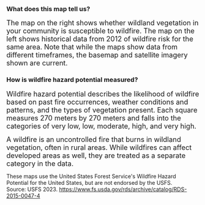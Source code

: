 <br>

### What does this map tell us?
<span style="font-size:18px;">The map on the right shows whether wildland vegetation in your community is susceptible to wildfire. The map on the left shows historical data from 2012 of wildfire risk for the same area. Note that while the maps show data from different timeframes, the basemap and satellite imagery shown are current.</span>

### How is wildfire hazard potential measured?
<span style="font-size:18px;">Wildfire hazard potential describes the likelihood of wildfire based on past fire occurrences, weather conditions and patterns, and the types of vegetation present. Each square measures 270 meters by 270 meters and falls into the categories of very low, low, moderate, high, and very high.

<span style="font-size:18px;">A wildfire is an uncontrolled fire that burns in wildland vegetation, often in rural areas. While wildfires can affect developed areas as well, they are treated as a separate category in the data.</span>

These maps use the United States Forest Service's Wildfire Hazard Potential for the United States, but are not endorsed by the USFS. <br>
Source: USFS 2023. https://www.fs.usda.gov/rds/archive/catalog/RDS-2015-0047-4  

